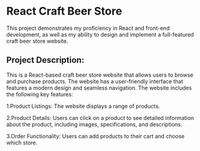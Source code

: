 # React Craft Beer Store
This project demonstrates my proficiency in React and front-end development, as well as my ability to design and implement a full-featured craft beer store website.
## Project Description:

This is a React-based craft beer store website that allows users to browse and purchase products. The website has a user-friendly interface that features a modern design and seamless navigation. The website includes the following key features:

1.Product Listings: The website displays a range of products.

2.Product Details: Users can click on a product to see detailed information about the product, including images, specifications, and descriptions.

3.Order Functionality: Users can add products to their cart and choose which store.


